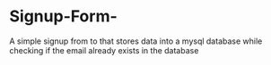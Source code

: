 # Signup-Form-
A simple signup from to that stores data into a mysql database while checking if the email already exists in the database
